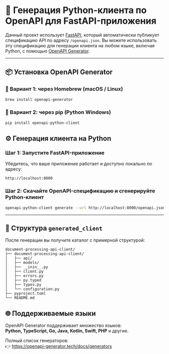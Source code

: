 
# 🐍 Генерация Python-клиента по OpenAPI для FastAPI-приложения

Данный проект использует [FastAPI](https://fastapi.tiangolo.com/), который автоматически публикует спецификацию API по адресу `/openapi.json`. Вы можете использовать эту спецификацию для генерации клиента на любом языке, включая Python, с помощью [OpenAPI Generator](https://openapi-generator.tech/).

---

## 📦 Установка OpenAPI Generator

### 🔹 Вариант 1: через Homebrew (macOS / Linux)

```bash
brew install openapi-generator
```

### 🔹 Вариант 2: через pip (Python Windows)

```powershell
pip install openapi-python-client
```

## ⚙️ Генерация клиента на Python

### Шаг 1: Запустите FastAPI-приложение

Убедитесь, что ваше приложение работает и доступно локально по адресу:

```
http://localhost:8000
```

### Шаг 2: Скачайте OpenAPI-спецификацию и сгенерируйте Python-клиент

```bash
openapi-python-client generate --url http://localhost:8000/openapi.json
```

---

## 📁 Структура `generated_client`

После генерации вы получите каталог с примерной структурой:

```
document-processing-api-client/
├── document-processing-api-client/
│   ├── api/
│   ├── models/
│   ├── __inin__.py
│   ├── client.py
│   ├── errors.py
│   ├── py.typed
│   ├── types.py
│   └── configuration.py
├── pyproject.toml
└── README.md
```

## 🌐 Поддерживаемые языки

OpenAPI Generator поддерживает множество языков:  
**Python, TypeScript, Go, Java, Kotlin, Swift, PHP** и другие.

Полный список генераторов:  
👉 https://openapi-generator.tech/docs/generators
